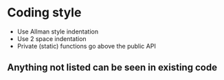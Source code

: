 # Coding style

- Use Allman style indentation
- Use 2 space indentation
- Private (static) functions go above the public API

## Anything not listed can be seen in existing code
